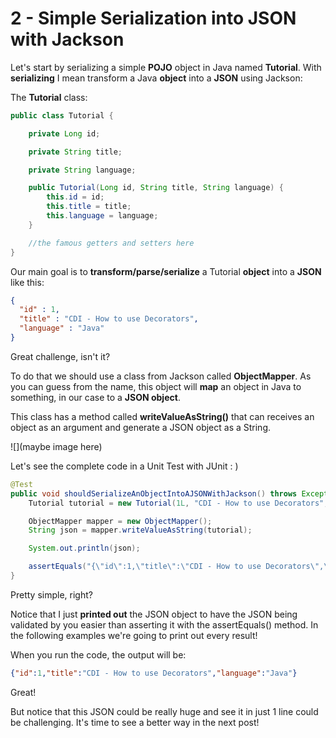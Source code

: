 # 2 - Simple Serialization into JSON with Jackson

Let's start by serializing a simple **POJO** object in Java named **Tutorial**. With **serializing** I mean transform a Java **object** into a **JSON** using Jackson:

The **Tutorial** class:

```java
public class Tutorial {

	private Long id;

	private String title;

	private String language;

	public Tutorial(Long id, String title, String language) {
		this.id = id;
		this.title = title;
		this.language = language;
	}

	//the famous getters and setters here
}
```

Our main goal is to **transform/parse/serialize** a Tutorial **object** into a **JSON** like this:

```json
{
  "id" : 1,
  "title" : "CDI - How to use Decorators",
  "language" : "Java"
}
```

Great challenge, isn't it?

To do that we should use a class from Jackson called **ObjectMapper**. As you can guess from the name, this object will **map** an object in Java to something, in our case to a **JSON object**.

This class has a method called **writeValueAsString()** that can receives an object as an argument and generate a JSON object as a String.

![](maybe image here)

Let's see the complete code in a Unit Test with JUnit : )

```java
@Test
public void shouldSerializeAnObjectIntoAJSONWithJackson() throws Exception {
	Tutorial tutorial = new Tutorial(1L, "CDI - How to use Decorators", "Java");

	ObjectMapper mapper = new ObjectMapper();
	String json = mapper.writeValueAsString(tutorial);

	System.out.println(json);

	assertEquals("{\"id\":1,\"title\":\"CDI - How to use Decorators\",\"language\":\"Java\"}", json);
}
```

Pretty simple, right?

Notice that I just **printed out** the JSON object to have the JSON being validated by you easier than asserting it with the assertEquals() method. In the following examples we're going to print out every result!

When you run the code, the output will be:

```json
{"id":1,"title":"CDI - How to use Decorators","language":"Java"}
```

Great!

But notice that this JSON could be really huge and see it in just 1 line could be challenging. It's time to see a better way in the next post!
